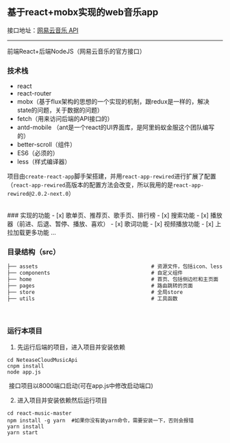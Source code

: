 ## 基于react+mobx实现的web音乐app

接口地址：[网易云音乐 API](https://github.com/Binaryify/NeteaseCloudMusicApi)
<hr/>
前端React+后端NodeJS（网易云音乐的官方接口）



### 技术栈

 - react 
 - react-router
 - mobx（基于flux架构的思想的一个实现的机制，跟redux是一样的，解决state的问题，关于数据的问题）
 - fetch（用来访问后端的API接口的）
 - antd-mobile （ant是一个react的UI界面库，是阿里蚂蚁金服这个团队编写的）
 - better-scroll（组件）
 - ES6（必须的）
 - less（样式编译器）

项目由`create-react-app`脚手架搭建，并用`react-app-rewired`进行扩展了配置（`react-app-rewired`高版本的配置方法会改变，所以我用的是`react-app-rewired@2.0.2-next.0`）

<br/>
### 实现的功能
- [x] 歌单页、推荐页、歌手页、排行榜
- [x] 搜索功能
- [x] 播放器（前进、后退、暂停、播放、喜欢）
- [x] 歌词功能
- [x] 视频播放功能
- [x] 上拉加载更多功能
 ...
<br/>

### 目录结构（src）

```javascript
├── assets                                     # 资源文件，包括icon、less公共文件                    
├── components                                 # 自定义组件
├── home                                       # 首页、包括侧边栏和主页面
├── pages                                      # 路由跳转的页面
├── store                                      # 全局store
├── utils                                      # 工具函数                   
```

<br/>

### 运行本项目



1. 先运行后端的项目，进入项目并安装依赖

```shell
cd NeteaseCloudMusicApi
cnpm install 
node app.js
```

​	接口项目以8000端口启动(可在app.js中修改启动端口)

2. 进入项目并安装依赖然后运行项目

```shell
cd react-music-master
npm install -g yarn  #如果你没有装yarn命令，需要安装一下，否则会报错
yarn install 
yarn start
```










